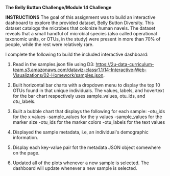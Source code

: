 **The Belly Button Challenge/Module 14 Challenge**

**INSTRUCTIONS**
The goal of this assignment was to build an interactive dashboard to explore the provided
dataset, Belly Button Diversity. This dataset catalogs the microbes that colonize human navels.
The dataset reveals that a small handful of microbial species (also called operational taxonomic
units, or OTUs, in the study) were present in more than 70% of people, while the rest were
relatively rare. 

I complete the following to build the included interactive dashboard:

1. Read in the samples.json file using D3:
https://2u-data-curriculum-team.s3.amazonaws.com/dataviz-classr1.1/14-Interactive-Web-Visualizations/02-Homework/samples.json. 

2. Built horizontal bar charts with a dropdown menu to display the top 10 OTUs found in that unique individuals. The values, labels, and hovertext for the bar chart respectively uses sample_values, otu_ids, and otu_labels.

3. Built a bubble chart that displays the following for each sample:
-otu_ids for the x values
-sample_values for the y values
-sample_values for the marker size
-otu_ids for the marker colors
-otu_labels for the text values

4. Displayed the sample metadata, i.e, an individual's demographic information.

5. Display each key-value pair fot the metadata JSON object somewhere on the page.

6. Updated all of the plots whenever a new sample is selected. The dashboard will update whenever
a new sample is selected.
